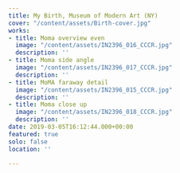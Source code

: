 ```yaml
---
title: My Birth, Museum of Modern Art (NY)
cover: "/content/assets/Birth-cover.jpg"
works:
- title: Moma overview even
  image: "/content/assets/IN2396_016_CCCR.jpg"
  description: ''
- title: Moma side angle
  image: "/content/assets/IN2396_017_CCCR.jpg"
  description: ''
- title: MoMA faraway detail
  image: "/content/assets/IN2396_015_CCCR.jpg"
  description: ''
- title: Moma close up
  image: "/content/assets/IN2396_018_CCCR.jpg"
  description: ''
date: 2019-03-05T16:12:44.000+00:00
featured: true
solo: false
location: ''

---
```

